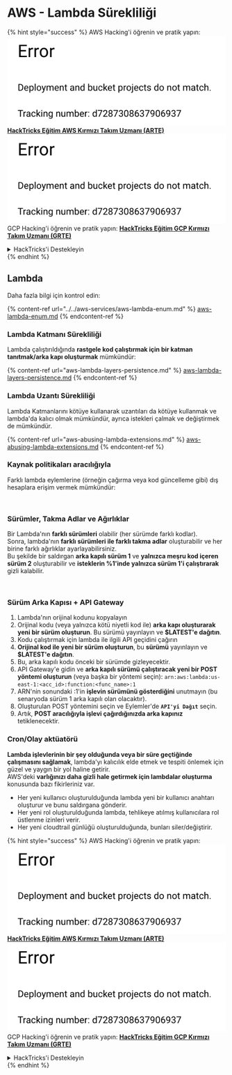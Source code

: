 # AWS - Lambda Sürekliliği

{% hint style="success" %}
AWS Hacking'i öğrenin ve pratik yapın:<img src="../../../../.gitbook/assets/image (1) (1).png" alt="" data-size="line">[**HackTricks Eğitim AWS Kırmızı Takım Uzmanı (ARTE)**](https://training.hacktricks.xyz/courses/arte)<img src="../../../../.gitbook/assets/image (1) (1).png" alt="" data-size="line">\
GCP Hacking'i öğrenin ve pratik yapın: <img src="../../../../.gitbook/assets/image (2).png" alt="" data-size="line">[**HackTricks Eğitim GCP Kırmızı Takım Uzmanı (GRTE)**<img src="../../../../.gitbook/assets/image (2).png" alt="" data-size="line">](https://training.hacktricks.xyz/courses/grte)

<details>

<summary>HackTricks'i Destekleyin</summary>

* [**abonelik planlarını**](https://github.com/sponsors/carlospolop) kontrol edin!
* **💬 [**Discord grubuna**](https://discord.gg/hRep4RUj7f) veya [**telegram grubuna**](https://t.me/peass) katılın ya da **Twitter'da** 🐦 [**@hacktricks\_live**](https://twitter.com/hacktricks\_live)**'ı takip edin.**
* **Hacking ipuçlarını paylaşmak için** [**HackTricks**](https://github.com/carlospolop/hacktricks) ve [**HackTricks Cloud**](https://github.com/carlospolop/hacktricks-cloud) github reposuna PR gönderin.

</details>
{% endhint %}

## Lambda

Daha fazla bilgi için kontrol edin:

{% content-ref url="../../aws-services/aws-lambda-enum.md" %}
[aws-lambda-enum.md](../../aws-services/aws-lambda-enum.md)
{% endcontent-ref %}

### Lambda Katmanı Sürekliliği

Lambda çalıştırıldığında **rastgele kod çalıştırmak için bir katman tanıtmak/arka kapı oluşturmak** mümkündür:

{% content-ref url="aws-lambda-layers-persistence.md" %}
[aws-lambda-layers-persistence.md](aws-lambda-layers-persistence.md)
{% endcontent-ref %}

### Lambda Uzantı Sürekliliği

Lambda Katmanlarını kötüye kullanarak uzantıları da kötüye kullanmak ve lambda'da kalıcı olmak mümkündür, ayrıca istekleri çalmak ve değiştirmek de mümkündür.

{% content-ref url="aws-abusing-lambda-extensions.md" %}
[aws-abusing-lambda-extensions.md](aws-abusing-lambda-extensions.md)
{% endcontent-ref %}

### Kaynak politikaları aracılığıyla

Farklı lambda eylemlerine (örneğin çağırma veya kod güncelleme gibi) dış hesaplara erişim vermek mümkündür:

<figure><img src="../../../../.gitbook/assets/image (255).png" alt=""><figcaption></figcaption></figure>

### Sürümler, Takma Adlar ve Ağırlıklar

Bir Lambda'nın **farklı sürümleri** olabilir (her sürümde farklı kodlar).\
Sonra, lambda'nın **farklı sürümleri ile farklı takma adlar** oluşturabilir ve her birine farklı ağırlıklar ayarlayabilirsiniz.\
Bu şekilde bir saldırgan **arka kapılı sürüm 1** ve **yalnızca meşru kod içeren sürüm 2** oluşturabilir ve **isteklerin %1'inde yalnızca sürüm 1'i çalıştırarak** gizli kalabilir.

<figure><img src="../../../../.gitbook/assets/image (120).png" alt=""><figcaption></figcaption></figure>

### Sürüm Arka Kapısı + API Gateway

1. Lambda'nın orijinal kodunu kopyalayın
2. Orijinal kodu (veya yalnızca kötü niyetli kod ile) **arka kapı oluşturarak yeni bir sürüm oluşturun**. Bu sürümü yayınlayın ve **$LATEST'e dağıtın**.
1. Kodu çalıştırmak için lambda ile ilgili API geçidini çağırın
3. **Orijinal kod ile yeni bir sürüm oluşturun**, bu **sürümü** yayınlayın ve **$LATEST'e dağıtın**.
1. Bu, arka kapılı kodu önceki bir sürümde gizleyecektir.
4. API Gateway'e gidin ve **arka kapılı sürümü çalıştıracak yeni bir POST yöntemi oluşturun** (veya başka bir yöntemi seçin): `arn:aws:lambda:us-east-1:<acc_id>:function:<func_name>:1`
1. ARN'nin sonundaki :1'in **işlevin sürümünü gösterdiğini** unutmayın (bu senaryoda sürüm 1 arka kapılı olan olacaktır).
5. Oluşturulan POST yöntemini seçin ve Eylemler'de **`API'yi Dağıt`** seçin.
6. Artık, **POST aracılığıyla işlevi çağırdığınızda arka kapınız** tetiklenecektir.

### Cron/Olay aktüatörü

**Lambda işlevlerinin bir şey olduğunda veya bir süre geçtiğinde çalışmasını sağlamak**, lambda'yı kalıcılık elde etmek ve tespiti önlemek için güzel ve yaygın bir yol haline getirir.\
AWS'deki **varlığınızı daha gizli hale getirmek için lambdalar oluşturma** konusunda bazı fikirleriniz var.

* Her yeni kullanıcı oluşturulduğunda lambda yeni bir kullanıcı anahtarı oluşturur ve bunu saldırgana gönderir.
* Her yeni rol oluşturulduğunda lambda, tehlikeye atılmış kullanıcılara rol üstlenme izinleri verir.
* Her yeni cloudtrail günlüğü oluşturulduğunda, bunları siler/değiştirir. 

{% hint style="success" %}
AWS Hacking'i öğrenin ve pratik yapın:<img src="../../../../.gitbook/assets/image (1) (1).png" alt="" data-size="line">[**HackTricks Eğitim AWS Kırmızı Takım Uzmanı (ARTE)**](https://training.hacktricks.xyz/courses/arte)<img src="../../../../.gitbook/assets/image (1) (1).png" alt="" data-size="line">\
GCP Hacking'i öğrenin ve pratik yapın: <img src="../../../../.gitbook/assets/image (2).png" alt="" data-size="line">[**HackTricks Eğitim GCP Kırmızı Takım Uzmanı (GRTE)**<img src="../../../../.gitbook/assets/image (2).png" alt="" data-size="line">](https://training.hacktricks.xyz/courses/grte)

<details>

<summary>HackTricks'i Destekleyin</summary>

* [**abonelik planlarını**](https://github.com/sponsors/carlospolop) kontrol edin!
* **💬 [**Discord grubuna**](https://discord.gg/hRep4RUj7f) veya [**telegram grubuna**](https://t.me/peass) katılın ya da **Twitter'da** 🐦 [**@hacktricks\_live**](https://twitter.com/hacktricks\_live)**'ı takip edin.**
* **Hacking ipuçlarını paylaşmak için** [**HackTricks**](https://github.com/carlospolop/hacktricks) ve [**HackTricks Cloud**](https://github.com/carlospolop/hacktricks-cloud) github reposuna PR gönderin.

</details>
{% endhint %}
